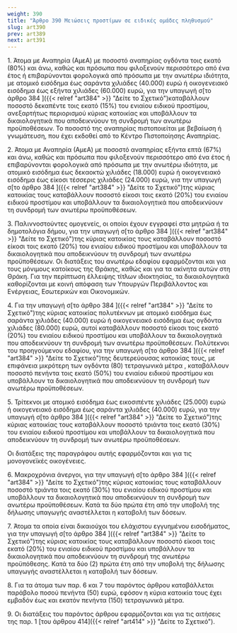 ```yaml
---
weight: 390
title: "Άρθρο 390 Μειώσεις προστίμων σε ειδικές ομάδες πληθυσμού"
slug: art390
prev: art389
next: art391
---
```


1\. Άτομα με Αναπηρία (ΑμεΑ) με ποσοστό αναπηρίας ογδόντα τοις εκατό (80%) και άνω, καθώς και πρόσωπα που φιλοξενούν περισσότερο από ένα έτος ή επιβαρύνονται φορολογικά από πρόσωπα με την ανωτέρω ιδιότητα, με ατομικό εισόδημα έως σαράντα χιλιάδες (40.000) ευρώ ή οικογενειακό εισόδημα έως εξήντα χιλιάδες (60.000) ευρώ, για την υπαγωγή σ[το άρθρο 384 ]({{< relref "art384" >}} "Δείτε το Σχετικό")καταβάλλουν ποσοστό δεκαπέντε τοις εκατό (15%) του ενιαίου ειδικού προστίμου, ανεξαρτήτως περιορισμού κύριας κατοικίας και υποβάλλουν τα δικαιολογητικά που αποδεικνύουν τη συνδρομή των ανωτέρω προϋποθέσεων. Το ποσοστό της αναπηρίας πιστοποιείται με βεβαίωση ή γνωμάτευση, που έχει εκδοθεί από το Κέντρο Πιστοποίησης Αναπηρίας.

2\. Άτομα με Αναπηρία (ΑμεΑ) με ποσοστό αναπηρίας εξήντα επτά (67%) και άνω, καθώς και πρόσωπα που φιλοξενούν περισσότερο από ένα έτος ή επιβαρύνονται φορολογικά από πρόσωπα με την ανωτέρω ιδιότητα, με ατομικό εισόδημα έως δεκαοκτώ χιλιάδες (18.000) ευρώ ή οικογενειακό εισόδημα έως είκοσι τέσσερις χιλιάδες (24.000) ευρώ, για την υπαγωγή σ[το άρθρο 384 ]({{< relref "art384" >}} "Δείτε το Σχετικό")της κύριας κατοικίας τους καταβάλλουν ποσοστό είκοσι τοις εκατό (20%) του ενιαίου ειδικού προστίμου και υποβάλλουν τα δικαιολογητικά που αποδεικνύουν τη συνδρομή των ανωτέρω προϋποθέσεων.

3\. Παλιννοστούντες ομογενείς, οι οποίοι έχουν εγγραφεί στα μητρώα ή τα δημοτολόγια δήμου, για την υπαγωγή σ[το άρθρο 384 ]({{< relref "art384" >}} "Δείτε το Σχετικό")της κύριας κατοικίας τους καταβάλλουν ποσοστό είκοσι τοις εκατό (20%) του ενιαίου ειδικού προστίμου και υποβάλλουν τα δικαιολογητικά που αποδεικνύουν τη συνδρομή των ανωτέρω προϋποθέσεων. Οι διατάξεις του ανωτέρω εδαφίου εφαρμόζονται και για τους μόνιμους κατοίκους της Θράκης, καθώς και για τα ακίνητα αυτών στη Θράκη. Για την περίπτωση έλλειψης τίτλων ιδιοκτησίας, τα δικαιολογητικά καθορίζονται με κοινή απόφαση των Υπουργών Περιβάλλοντος και Ενέργειας, Εσωτερικών και Οικονομικών.

4\. Για την υπαγωγή σ[το άρθρο 384 ]({{< relref "art384" >}} "Δείτε το Σχετικό")της κύριας κατοικίας πολυτέκνων με ατομικό εισόδημα έως σαράντα χιλιάδες (40.000) ευρώ ή οικογενειακό εισόδημα έως ογδόντα χιλιάδες (80.000) ευρώ, αυτοί καταβάλλουν ποσοστό είκοσι τοις εκατό (20%) του ενιαίου ειδικού προστίμου και υποβάλλουν τα δικαιολογητικά που αποδεικνύουν τη συνδρομή των ανωτέρω προϋποθέσεων. Πολύτεκνοι του προηγούμενου εδαφίου, για την υπαγωγή σ[το άρθρο 384 ]({{< relref "art384" >}} "Δείτε το Σχετικό")της δευτερεύουσας κατοικίας τους, με επιφάνεια μικρότερη των ογδόντα (80) τετραγωνικά μέτρα , καταβάλλουν ποσοστό πενήντα τοις εκατό (50%) του ενιαίου ειδικού προστίμου και υποβάλλουν τα δικαιολογητικά που αποδεικνύουν τη συνδρομή των ανωτέρω προϋποθέσεων.

5\. Τρίτεκνοι με ατομικό εισόδημα έως εικοσιπέντε χιλιάδες (25.000) ευρώ ή οικογενειακό εισόδημα έως σαράντα χιλιάδες (40.000) ευρώ, για την υπαγωγή σ[το άρθρο 384 ]({{< relref "art384" >}} "Δείτε το Σχετικό")της κύριας κατοικίας τους καταβάλλουν ποσοστό τριάντα τοις εκατό (30%) του ενιαίου ειδικού προστίμου και υποβάλλουν τα δικαιολογητικά που αποδεικνύουν τη συνδρομή των ανωτέρω προϋποθέσεων.

Οι διατάξεις της παραγράφου αυτής εφαρμόζονται και για τις μονογονεϊκές οικογένειες.

6\. Μακροχρόνια άνεργοι, για την υπαγωγή σ[το άρθρο 384 ]({{< relref "art384" >}} "Δείτε το Σχετικό")της κύριας κατοικίας τους καταβάλλουν ποσοστό τριάντα τοις εκατό (30%) του ενιαίου ειδικού προστίμου και υποβάλλουν τα δικαιολογητικά που αποδεικνύουν τη συνδρομή των ανωτέρω προϋποθέσεων. Κατά τα δύο πρώτα έτη από την υποβολή της δήλωσης υπαγωγής αναστέλλεται η καταβολή των δόσεων.

7\. Άτομα τα οποία είναι δικαιούχοι του ελάχιστου εγγυημένου εισοδήματος, για την υπαγωγή σ[το άρθρο 384 ]({{< relref "art384" >}} "Δείτε το Σχετικό")της κύριας κατοικίας τους καταβάλλουν ποσοστό είκοσι τοις εκατό (20%) του ενιαίου ειδικού προστίμου και υποβάλλουν τα δικαιολογητικά που αποδεικνύουν τη συνδρομή της ανωτέρω προϋπόθεσης. Κατά τα δύο (2) πρώτα έτη από την υποβολή της δήλωσης υπαγωγής αναστέλλεται η καταβολή των δόσεων.

8\. Για τα άτομα των παρ. 6 και 7 του παρόντος άρθρου καταβάλλεται παράβολο ποσού πενήντα (50) ευρώ, εφόσον η κύρια κατοικία τους έχει εμβαδόν έως και εκατόν πενήντα (150) τετραγωνικά μέτρα.

9\. Οι διατάξεις του παρόντος άρθρου εφαρμόζονται και για τις αιτήσεις της παρ. 1 [του άρθρου 414]({{< relref "art414" >}} "Δείτε το Σχετικό").


